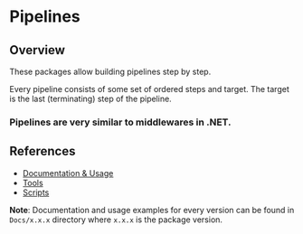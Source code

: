 # Pipelines

## Overview

These packages allow building pipelines step by step.

Every pipeline consists of some set of ordered steps and target. The target is the last (terminating) step of the pipeline.

### **Pipelines are very similar to middlewares in .NET.**

## References

  - [Documentation & Usage](https://github.com/devuniverse0/Pipelines/tree/main/DevUniverse.Pipelines/Docs)
  - [Tools](https://github.com/devuniverse0/Pipelines/tree/main/DevUniverse.Pipelines/Docs/Tools)
  - [Scripts](https://github.com/devuniverse0/Pipelines/tree/main/DevUniverse.Pipelines/Scripts)

**Note**: Documentation and usage examples for every version can be found in `Docs/x.x.x` directory where `x.x.x` is the package version.